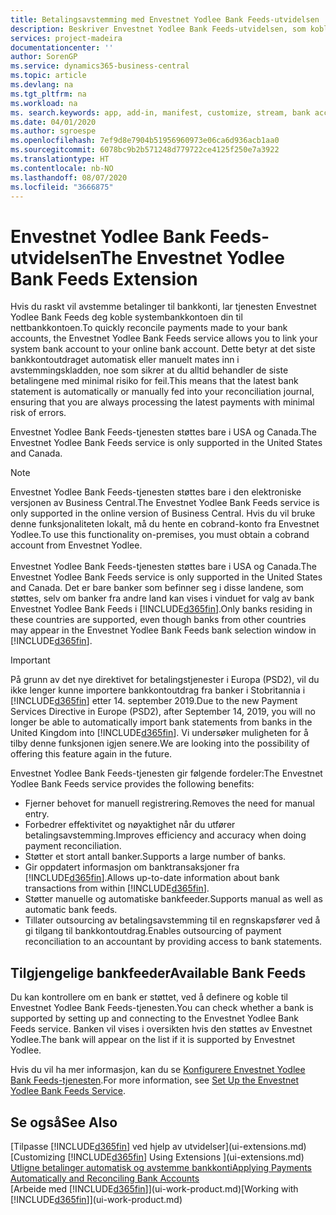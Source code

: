 ```yaml
---
title: Betalingsavstemming med Envestnet Yodlee Bank Feeds-utvidelsen | Microsoft Docs
description: Beskriver Envestnet Yodlee Bank Feeds-utvidelsen, som kobles til bankkonti, slik at du raskt kan avstemme betalinger.
services: project-madeira
documentationcenter: ''
author: SorenGP
ms.service: dynamics365-business-central
ms.topic: article
ms.devlang: na
ms.tgt_pltfrm: na
ms.workload: na
ms. search.keywords: app, add-in, manifest, customize, stream, bank account link
ms.date: 04/01/2020
ms.author: sgroespe
ms.openlocfilehash: 7ef9d8e7904b51956960973e06ca6d936acb1aa0
ms.sourcegitcommit: 6078bc9b2b571248d779722ce4125f250e7a3922
ms.translationtype: HT
ms.contentlocale: nb-NO
ms.lasthandoff: 08/07/2020
ms.locfileid: "3666875"
---
```

# <a name="the-envestnet-yodlee-bank-feeds-extension"></a><span data-ttu-id="fa559-103">Envestnet Yodlee Bank Feeds-utvidelsen</span><span class="sxs-lookup"><span data-stu-id="fa559-103">The Envestnet Yodlee Bank Feeds Extension</span></span>
<span data-ttu-id="fa559-104">Hvis du raskt vil avstemme betalinger til bankkonti, lar tjenesten Envestnet Yodlee Bank Feeds deg koble systembankkontoen din til nettbankkontoen.</span><span class="sxs-lookup"><span data-stu-id="fa559-104">To quickly reconcile payments made to your bank accounts, the Envestnet Yodlee Bank Feeds service allows you to link your system bank account to your online bank account.</span></span> <span data-ttu-id="fa559-105">Dette betyr at det siste bankkontoutdraget automatisk eller manuelt mates inn i avstemmingskladden, noe som sikrer at du alltid behandler de siste betalingene med minimal risiko for feil.</span><span class="sxs-lookup"><span data-stu-id="fa559-105">This means that the latest bank statement is automatically or manually fed into your reconciliation journal, ensuring that you are always processing the latest payments with minimal risk of errors.</span></span>

<span data-ttu-id="fa559-106">Envestnet Yodlee Bank Feeds-tjenesten støttes bare i USA og Canada.</span><span class="sxs-lookup"><span data-stu-id="fa559-106">The Envestnet Yodlee Bank Feeds service is only supported in the United States and Canada.</span></span>

> [!NOTE]
> <span data-ttu-id="fa559-107">Envestnet Yodlee Bank Feeds-tjenesten støttes bare i den elektroniske versjonen av Business Central.</span><span class="sxs-lookup"><span data-stu-id="fa559-107">The Envestnet Yodlee Bank Feeds service is only supported in the online version of Business Central.</span></span> <span data-ttu-id="fa559-108">Hvis du vil bruke denne funksjonaliteten lokalt, må du hente en cobrand-konto fra Envestnet Yodlee.</span><span class="sxs-lookup"><span data-stu-id="fa559-108">To use this functionality on-premises, you must obtain a cobrand account from Envestnet Yodlee.</span></span><br /><br />
> <span data-ttu-id="fa559-109">Envestnet Yodlee Bank Feeds-tjenesten støttes bare i USA og Canada.</span><span class="sxs-lookup"><span data-stu-id="fa559-109">The Envestnet Yodlee Bank Feeds service is only supported in the United States and Canada.</span></span>
> <span data-ttu-id="fa559-110">Det er bare banker som befinner seg i disse landene, som støttes, selv om banker fra andre land kan vises i vinduet for valg av bank Envestnet Yodlee Bank Feeds i [!INCLUDE[d365fin](includes/d365fin_md.md)].</span><span class="sxs-lookup"><span data-stu-id="fa559-110">Only banks residing in these countries are supported, even though banks from other countries may appear in the Envestnet Yodlee Bank Feeds bank selection window in [!INCLUDE[d365fin](includes/d365fin_md.md)].</span></span>

> [!IMPORTANT]
> <span data-ttu-id="fa559-111">På grunn av det nye direktivet for betalingstjenester i Europa (PSD2), vil du ikke lenger kunne importere bankkontoutdrag fra banker i Stobritannia i [!INCLUDE[d365fin](includes/d365fin_md.md)] etter 14. september 2019.</span><span class="sxs-lookup"><span data-stu-id="fa559-111">Due to the new Payment Services Directive in Europe (PSD2), after September 14, 2019, you will no longer be able to automatically import bank statements from banks in the United Kingdom into [!INCLUDE[d365fin](includes/d365fin_md.md)].</span></span> <span data-ttu-id="fa559-112">Vi undersøker muligheten for å tilby denne funksjonen igjen senere.</span><span class="sxs-lookup"><span data-stu-id="fa559-112">We are looking into the possibility of offering this feature again in the future.</span></span>

<span data-ttu-id="fa559-113">Envestnet Yodlee Bank Feeds-tjenesten gir følgende fordeler:</span><span class="sxs-lookup"><span data-stu-id="fa559-113">The Envestnet Yodlee Bank Feeds service provides the following benefits:</span></span>

* <span data-ttu-id="fa559-114">Fjerner behovet for manuell registrering.</span><span class="sxs-lookup"><span data-stu-id="fa559-114">Removes the need for manual entry.</span></span>
* <span data-ttu-id="fa559-115">Forbedrer effektivitet og nøyaktighet når du utfører betalingsavstemming.</span><span class="sxs-lookup"><span data-stu-id="fa559-115">Improves efficiency and accuracy when doing payment reconciliation.</span></span>
* <span data-ttu-id="fa559-116">Støtter et stort antall banker.</span><span class="sxs-lookup"><span data-stu-id="fa559-116">Supports a large number of banks.</span></span>
* <span data-ttu-id="fa559-117">Gir oppdatert informasjon om banktransaksjoner fra [!INCLUDE[d365fin](includes/d365fin_md.md)].</span><span class="sxs-lookup"><span data-stu-id="fa559-117">Allows up-to-date information about bank transactions from within [!INCLUDE[d365fin](includes/d365fin_md.md)].</span></span>
* <span data-ttu-id="fa559-118">Støtter manuelle og automatiske bankfeeder.</span><span class="sxs-lookup"><span data-stu-id="fa559-118">Supports manual as well as automatic bank feeds.</span></span>
* <span data-ttu-id="fa559-119">Tillater outsourcing av betalingsavstemming til en regnskapsfører ved å gi tilgang til bankkontoutdrag.</span><span class="sxs-lookup"><span data-stu-id="fa559-119">Enables outsourcing of payment reconciliation to an accountant by providing access to bank statements.</span></span>

## <a name="available-bank-feeds"></a><span data-ttu-id="fa559-120">Tilgjengelige bankfeeder</span><span class="sxs-lookup"><span data-stu-id="fa559-120">Available Bank Feeds</span></span>
<span data-ttu-id="fa559-121">Du kan kontrollere om en bank er støttet, ved å definere og koble til Envestnet Yodlee Bank Feeds-tjenesten.</span><span class="sxs-lookup"><span data-stu-id="fa559-121">You can check whether a bank is supported by setting up and connecting to the Envestnet Yodlee Bank Feeds service.</span></span> <span data-ttu-id="fa559-122">Banken vil vises i oversikten hvis den støttes av Envestnet Yodlee.</span><span class="sxs-lookup"><span data-stu-id="fa559-122">The bank will appear on the list if it is supported by Envestnet Yodlee.</span></span>

<span data-ttu-id="fa559-123">Hvis du vil ha mer informasjon, kan du se [Konfigurere Envestnet Yodlee Bank Feeds-tjenesten](bank-how-setup-bank-statement-service.md).</span><span class="sxs-lookup"><span data-stu-id="fa559-123">For more information, see [Set Up the Envestnet Yodlee Bank Feeds Service](bank-how-setup-bank-statement-service.md).</span></span>

## <a name="see-also"></a><span data-ttu-id="fa559-124">Se også</span><span class="sxs-lookup"><span data-stu-id="fa559-124">See Also</span></span>
<span data-ttu-id="fa559-125">[Tilpasse [!INCLUDE[d365fin](includes/d365fin_md.md)] ved hjelp av utvidelser](ui-extensions.md)  </span><span class="sxs-lookup"><span data-stu-id="fa559-125">[Customizing [!INCLUDE[d365fin](includes/d365fin_md.md)] Using Extensions ](ui-extensions.md)  </span></span>  
[<span data-ttu-id="fa559-126">Utligne betalinger automatisk og avstemme bankkonti</span><span class="sxs-lookup"><span data-stu-id="fa559-126">Applying Payments Automatically and Reconciling Bank Accounts</span></span>](receivables-apply-payments-auto-reconcile-bank-accounts.md)  
<span data-ttu-id="fa559-127">[Arbeide med [!INCLUDE[d365fin](includes/d365fin_md.md)]](ui-work-product.md)</span><span class="sxs-lookup"><span data-stu-id="fa559-127">[Working with [!INCLUDE[d365fin](includes/d365fin_md.md)]](ui-work-product.md)</span></span>
